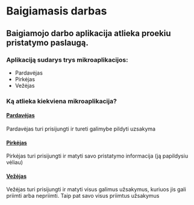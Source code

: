 # Baigiamasis darbas

## Baigiamojo darbo aplikacija atlieka proekiu pristatymo paslaugą.

### Aplikaciją sudarys trys mikroaplikacijos:
 * Pardavėjas
 * Pirkėjas
 * Vežėjas



### Ką atlieka kiekviena mikroaplikacija?
#### <u>Pardavėjas</u>

Pardavėjas turi prisijungti ir tureti galimybe pildyti uzsakyma

#### <u>Pirkėjas</u>

Pirkėjas turi prisijungti ir matyti savo pristatymo informacija (ją papildysiu vėliau)


#### <u>Vežėjas</u>

Vežėjas turi prisijungti ir matyti visus galimus užsakymus, kuriuos jis gali priimti arba nepriimti.
Taip pat savo visus priimtus užsakymus
